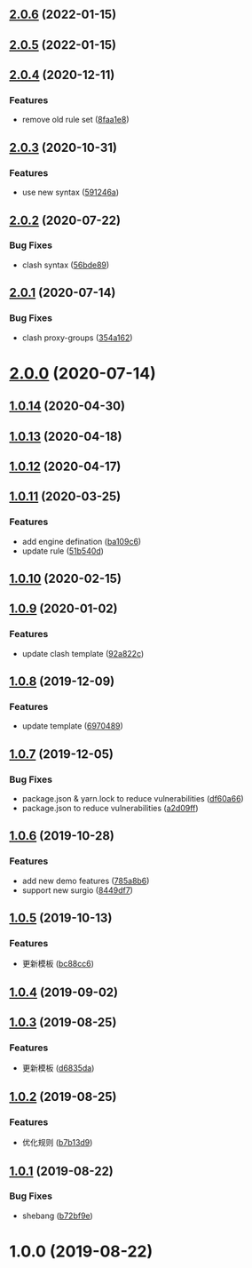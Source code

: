 ## [2.0.6](https://github.com/geekdada/create-surgio-store/compare/v2.0.5...v2.0.6) (2022-01-15)



## [2.0.5](https://github.com/geekdada/create-surgio-store/compare/v2.0.4...v2.0.5) (2022-01-15)



## [2.0.4](https://github.com/geekdada/create-surgio-store/compare/v2.0.3...v2.0.4) (2020-12-11)


### Features

* remove old rule set ([8faa1e8](https://github.com/geekdada/create-surgio-store/commit/8faa1e86ed1dd3709c0d99b989bcd778a5725a79))



## [2.0.3](https://github.com/geekdada/create-surgio-store/compare/v2.0.2...v2.0.3) (2020-10-31)


### Features

* use new syntax ([591246a](https://github.com/geekdada/create-surgio-store/commit/591246a330d9197328c6ff4b06ec3b7959990fbd))



## [2.0.2](https://github.com/geekdada/create-surgio-store/compare/v2.0.1...v2.0.2) (2020-07-22)


### Bug Fixes

* clash syntax ([56bde89](https://github.com/geekdada/create-surgio-store/commit/56bde89086a103bad18db541dc4948b283f0243d))



## [2.0.1](https://github.com/geekdada/create-surgio-store/compare/v2.0.0...v2.0.1) (2020-07-14)


### Bug Fixes

* clash proxy-groups ([354a162](https://github.com/geekdada/create-surgio-store/commit/354a162d019f22f2eea116c4f9ba7b31a56d1418))



# [2.0.0](https://github.com/geekdada/create-surgio-store/compare/v1.0.14...v2.0.0) (2020-07-14)



## [1.0.14](https://github.com/geekdada/create-surgio-store/compare/v1.0.13...v1.0.14) (2020-04-30)



## [1.0.13](https://github.com/geekdada/create-surgio-store/compare/v1.0.12...v1.0.13) (2020-04-18)



## [1.0.12](https://github.com/geekdada/create-surgio-store/compare/v1.0.11...v1.0.12) (2020-04-17)



## [1.0.11](https://github.com/geekdada/create-surgio-store/compare/v1.0.10...v1.0.11) (2020-03-25)


### Features

* add engine defination ([ba109c6](https://github.com/geekdada/create-surgio-store/commit/ba109c6b105366c570132da7f4dfba3c1880b95a))
* update rule ([51b540d](https://github.com/geekdada/create-surgio-store/commit/51b540dde57c9cce0fa68ae25d70b74c07c60bd5))



## [1.0.10](https://github.com/geekdada/create-surgio-store/compare/v1.0.9...v1.0.10) (2020-02-15)



## [1.0.9](https://github.com/geekdada/create-surgio-store/compare/v1.0.8...v1.0.9) (2020-01-02)


### Features

* update clash template ([92a822c](https://github.com/geekdada/create-surgio-store/commit/92a822cb932d9fc2d08070ebc1e9e4c78803998a))



## [1.0.8](https://github.com/geekdada/create-surgio-store/compare/v1.0.7...v1.0.8) (2019-12-09)


### Features

* update template ([6970489](https://github.com/geekdada/create-surgio-store/commit/6970489a6d8d1e26f09ab0fb14bf60db465a69eb))



## [1.0.7](https://github.com/geekdada/create-surgio-store/compare/v1.0.6...v1.0.7) (2019-12-05)


### Bug Fixes

* package.json & yarn.lock to reduce vulnerabilities ([df60a66](https://github.com/geekdada/create-surgio-store/commit/df60a667136cb83175ec0fab0f28027819c521ce))
* package.json to reduce vulnerabilities ([a2d09ff](https://github.com/geekdada/create-surgio-store/commit/a2d09ff068be256ae1621b3787003c859b866c07))



## [1.0.6](https://github.com/geekdada/create-surgio-store/compare/v1.0.5...v1.0.6) (2019-10-28)


### Features

* add new demo features ([785a8b6](https://github.com/geekdada/create-surgio-store/commit/785a8b688a9d9073c532589498e9cc94793472d9))
* support new surgio ([8449df7](https://github.com/geekdada/create-surgio-store/commit/8449df709f37c4f5522678ce3d1856ddab68b78d))



## [1.0.5](https://github.com/geekdada/create-surgio-store/compare/v1.0.4...v1.0.5) (2019-10-13)


### Features

* 更新模板 ([bc88cc6](https://github.com/geekdada/create-surgio-store/commit/bc88cc661d8bfcae8ed3604d44e0ea8edffe6126))



## [1.0.4](https://github.com/geekdada/create-surgio-store/compare/v1.0.3...v1.0.4) (2019-09-02)



## [1.0.3](https://github.com/geekdada/create-surgio-store/compare/v1.0.2...v1.0.3) (2019-08-25)


### Features

* 更新模板 ([d6835da](https://github.com/geekdada/create-surgio-store/commit/d6835da667fd9876845a7fcdb749939a2c21102f))



## [1.0.2](https://github.com/geekdada/create-surgio-store/compare/v1.0.1...v1.0.2) (2019-08-25)


### Features

* 优化规则 ([b7b13d9](https://github.com/geekdada/create-surgio-store/commit/b7b13d963e8e94f9750d378affa90ec76492e6d9))



## [1.0.1](https://github.com/geekdada/create-surgio-store/compare/v1.0.0...v1.0.1) (2019-08-22)


### Bug Fixes

* shebang ([b72bf9e](https://github.com/geekdada/create-surgio-store/commit/b72bf9ea72cbbae5810c68116480658964ba4745))



# 1.0.0 (2019-08-22)



